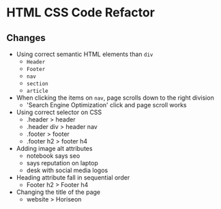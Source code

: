 
# HTML CSS Code Refactor

## Changes
* Using correct semantic HTML elements than `div`
  - `Header`
  - `Footer`
  - `nav`
  - `section`
  - `article`
* When clicking the items on `nav`, page scrolls down to the right division
  - 'Search Engine Optimization' click and page scroll works
* Using correct selector on CSS
  - .header > header
  - .header div > header nav
  - .footer > footer
  - .footer h2 > footer h4
* Adding image alt attributes
  - notebook says seo
  - says reputation on laptop
  - desk with social media logos
* Heading attribute fall in sequential order
  - Footer h2 > Footer h4
* Changing the title of the page
  - website > Horiseon
